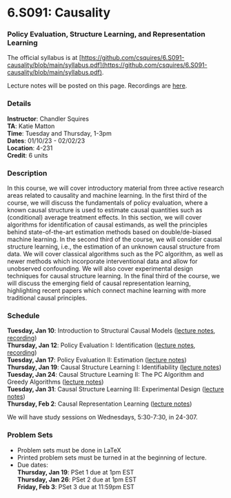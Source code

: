 # 6.S091: Causality
### Policy Evaluation, Structure Learning, and Representation Learning

The official syllabus is at [https://github.com/csquires/6.S091-causality/blob/main/syllabus.pdf](https://github.com/csquires/6.S091-causality/blob/main/syllabus.pdf).

Lecture notes will be posted on this page. Recordings are [here](https://www.youtube.com/channel/UC7ilO3m_TDzOXULn7xWV1RQ).

### Details
**Instructor**: Chandler Squires
\
**TA**: Katie Matton
\
**Time**: Tuesday and Thursday, 1-3pm
\
**Dates**: 01/10/23 - 02/02/23
\
**Location**: 4-231
\
**Credit**: 6 units

### Description

In this course, we will cover introductory material from three active research areas related to 
causality and machine learning. In the first third of the course, we will discuss the fundamentals 
of policy evaluation, where a known causal structure is used to estimate causal quantities such as 
(conditional) average treatment effects. In this section, we will cover algorithms for identification 
of causal estimands, as well the principles behind state-of-the-art estimation methods based on 
double/de-biased machine learning. In the second third of the course, we will consider causal 
structure learning, i.e., the estimation of an unknown causal structure from data. We will cover 
classical algorithms such as the PC algorithm, as well as newer methods which incorporate interventional 
data and allow for unobserved confounding. We will also cover experimental design techniques for causal 
structure learning. In the final third of the course, we will discuss the emerging field of causal 
representation learning, highlighting recent papers which connect machine learning with more traditional 
causal principles.

### Schedule

**Tuesday, Jan 10**: Introduction to Structural Causal Models ([lecture notes](lecture_notes/Lecture1.pdf), [recording](https://youtu.be/tOguq_esmk8))
\
**Thursday, Jan 12**: Policy Evaluation I: Identification ([lecture notes](lecture_notes/Lecture2.pdf), [recording](https://youtu.be/xFaKbeAKLMU))
\
**Tuesday, Jan 17**: Policy Evaluation II: Estimation ([lecture notes](lecture_notes/Lecture3.pdf))
\
**Thursday, Jan 19**: Causal Structure Learning I: Identifiability ([lecture notes](lecture_notes/Lecture4.pdf))
\
**Tuesday, Jan 24**: Causal Structure Learning II: The PC Algorithm and Greedy Algorithms ([lecture notes](lecture_notes/Lecture5.pdf))
\
**Tuesday, Jan 31**: Causal Structure Learning III: Experimental Design ([lecture notes](lecture_notes/Lecture6.pdf))
\
**Thursday, Feb 2**: Causal Representation Learning ([lecture notes](lecture_notes/Lecture7.pdf))

We will have study sessions on Wednesdays, 5:30-7:30, in 24-307.

### Problem Sets
- Problem sets must be done in LaTeX
- Printed problem sets must be turned in at the beginning of lecture.
- Due dates:
\
**Thursday, Jan 19**: PSet 1 due at 1pm EST
\
**Thursday, Jan 26**: PSet 2 due at 1pm EST
\
**Friday, Feb 3**: PSet 3 due at 11:59pm EST
